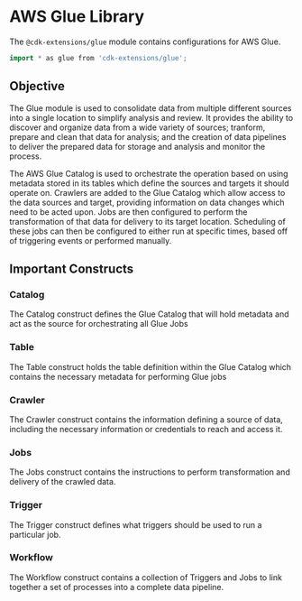 # AWS Glue Library

The `@cdk-extensions/glue` module contains configurations for AWS Glue.

```go
import * as glue from 'cdk-extensions/glue';
```

## Objective

The Glue module is used to consolidate data from multiple different sources into a single location to simplify analysis and review. It provides the ability to discover and organize data from a wide variety of sources; tranform, prepare and clean that data for analysis; and the creation of data pipelines to deliver the prepared data for storage and analysis and monitor the process.

The AWS Glue Catalog is used to orchestrate the operation based on using metadata stored in its tables which define the sources and targets it should operate on. Crawlers are added to the Glue Catalog which allow access to the data sources and target, providing information on data changes which need to be acted upon. Jobs are then configured to perform the transformation of that data for delivery to its target location. Scheduling of these jobs can then be configured to either run at specific times, based off of triggering events or performed manually.

## Important Constructs

### Catalog

The Catalog construct defines the Glue Catalog that will hold metadata and act as the source for orchestrating all Glue Jobs

### Table

The Table construct holds the table definition within the Glue Catalog which contains the necessary metadata for performing Glue jobs

### Crawler

The Crawler construct contains the information defining a source of data, including the necessary information or credentials to reach and access it.

### Jobs

The Jobs construct contains the instructions to perform transformation and delivery of the crawled data.

### Trigger

The Trigger construct defines what triggers should be used to run a particular job.

### Workflow

The Workflow construct contains a collection of Triggers and Jobs to link together a set of processes into a complete data pipeline.
